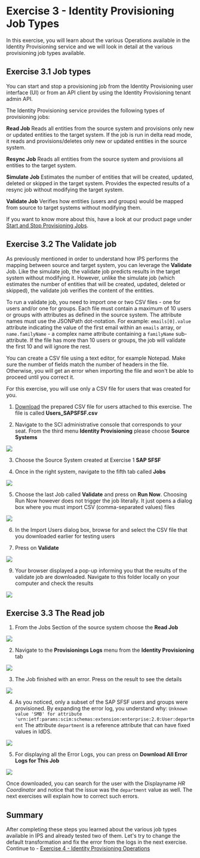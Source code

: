 # Exercise 3 - Identity Provisioning Job Types

In this exercise, you will learn about the various Operations available in the Identity Provisioning service and we will look in detail at the various provisioning job types available.  


## Exercise 3.1 Job types
You can start and stop a provisioning job from the Identity Provisioning user interface (UI) or from an API client by using the Identity Provisioning tenant admin API.

The Identity Provisioning service provides the following types of provisioning jobs:

**Read Job**
Reads all entities from the source system and provisions only new or updated entities to the target system. If the job is run in delta read mode, it reads and provisions/deletes only new or updated entities in the source system. 

**Resync Job** 
Reads all entities from the source system and provisions all entities to the target system.

**Simulate Job**
Estimates the number of entities that will be created, updated, deleted or skipped in the target system. Provides the expected results of a resync job without modifying the target system.

**Validate Job**
Verifies how entities (users and groups) would be mapped from source to target systems without modifying them.

If you want to know more about this, have a look at our product page under [Start and Stop Provisioning Jobs](https://help.sap.com/docs/identity-provisioning/identity-provisioning/start-and-stop-provisioning-jobs?locale=en-US&version=Cloud).


## Exercise 3.2 The Validate job

As previously mentioned in order to understand how IPS performs the mapping between source and target system, you can leverage the **Validate** Job.
Like the simulate job, the validate job predicts results in the target system without modifying it. However, unlike the simulate job (which estimates the number of entities that will be created, updated, deleted or skipped), the validate job verifies the content of the entities. 

To run a validate job, you need to import one or two CSV files - one for users and/or one for groups. Each file must contain a maximum of 10 users or groups with attributes as defined in the source system. The attribute names must use the JSONPath dot-notation. For example: `emails[0].value` attribute indicating the value of the first email within an `emails` array, or `name.familyName` - a complex name attribute containing a `familyName` sub-attribute. If the file has more than 10 users or groups, the job will validate the first 10 and will ignore the rest.

You can create a CSV file using a text editor, for example Notepad. Make sure the number of fields match the number of headers in the file. Otherwise, you will get an error when importing the file and won't be able to proceed until you correct it.

For this exercise, you will use only a CSV file for users that was created for you. 

1. [Download](/exercises/ex3/Users_SAPSFSF.csv) the prepared CSV file for users attached to this exercise. The file is called **Users_SAPSFSF.csv**

2. Navigate to the SCI administrative console that corresponds to your seat. From the third menu **Identity Provisioning** please choose **Source Systems**

<img src="/exercises/ex3/images/32.png">

3. Choose the Source System created at Exercise 1 **SAP SFSF**

4. Once in the right system, navigate to the fifth tab called **Jobs**

<img src="/exercises/ex3/images/34.png">

5. Choose the last Job called **Validate** and press on **Run Now**. Choosing Run Now however does not trigger the job literally. It just opens a dialog box where you must import CSV (comma-separated values) files

<img src="/exercises/ex3/images/35.png">

6. In the Import Users dialog box, browse for and select the CSV file that you downloaded earlier for testing users

7. Press on **Validate**

<img src="/exercises/ex3/images/37.png">

9. Your browser displayed a pop-up informing you that the results of the validate job are downloaded. Navigate to this folder locally on your computer and check the results

<img src="/exercises/ex3/images/39.png">

## Exercise 3.3 The Read job

1. From the Jobs Section of the source system choose the **Read Job**
   
<img src="/exercises/ex3/images/331.png">

2. Navigate to the **Provisionings Logs** menu from the **Identity Provisioning** tab

<img src="/exercises/ex3/images/332.png">
   
3. The Job finished with an error. Press on the result to see the details

<img src="/exercises/ex3/images/333.png"> 

4. As you noticed, only a subset of the SAP SFSF users and groups were provisioned. By expanding the error log, you understand why: `Unknown value 'SMB' for attribute 'urn:ietf:params:scim:schemas:extension:enterprise:2.0:User:department`
The attribute `department` is a reference attribute that can have fixed values in IdDS.

<img src="/exercises/ex3/images/334.png" > 

5. For displaying all the Error Logs, you can press on **Download All Error Logs for This Job**

<img src="/exercises/ex3/images/335.png" > 

Once downloaded, you can search for the user with the Displayname _HR Coordinator_ and notice that the issue was the `department` value as well. The next exercises will explain how to correct such errors.

## Summary 
After completing these steps you learned about the various job types available in IPS and already tested two of them. Let's try to change the default transformation and fix the error from the logs in the next exercise. 
Continue to - [Exercise 4 - Identity Provisioning Operations](../ex4/README.md)
